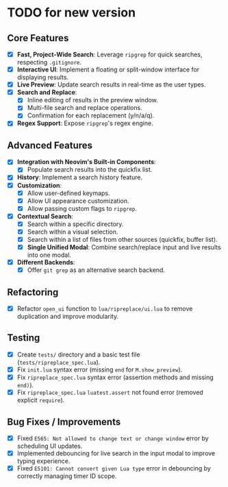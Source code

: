 # TODO for new version

## Core Features

- [x] **Fast, Project-Wide Search**: Leverage `ripgrep` for quick searches, respecting `.gitignore`.
- [x] **Interactive UI**: Implement a floating or split-window interface for displaying results.
- [x] **Live Preview**: Update search results in real-time as the user types.
- [x] **Search and Replace**:
    - [x] Inline editing of results in the preview window.
    - [x] Multi-file search and replace operations.
    - [x] Confirmation for each replacement (y/n/a/q).
- [x] **Regex Support**: Expose `ripgrep`'s regex engine.

## Advanced Features

- [x] **Integration with Neovim's Built-in Components**:
    - [x] Populate search results into the quickfix list.
- [x] **History**: Implement a search history feature.
- [x] **Customization**:
    - [x] Allow user-defined keymaps.
    - [x] Allow UI appearance customization.
    - [x] Allow passing custom flags to `ripgrep`.
- [x] **Contextual Search**:
    - [x] Search within a specific directory.
    - [x] Search within a visual selection.
    - [x] Search within a list of files from other sources (quickfix, buffer list).
    - [x] **Single Unified Modal**: Combine search/replace input and live results into one modal.
- [x] **Different Backends**:
    - [x] Offer `git grep` as an alternative search backend.

## Refactoring

- [x] Refactor `open_ui` function to `lua/ripreplace/ui.lua` to remove duplication and improve modularity.

## Testing

- [x] Create `tests/` directory and a basic test file (`tests/ripreplace_spec.lua`).
- [x] Fix `init.lua` syntax error (missing `end` for `M.show_preview`).
- [x] Fix `ripreplace_spec.lua` syntax error (assertion methods and missing `end)`).
- [x] Fix `ripreplace_spec.lua` `luatest.assert` not found error (removed explicit `require`).

## Bug Fixes / Improvements

- [x] Fixed `E565: Not allowed to change text or change window` error by scheduling UI updates.
- [x] Implemented debouncing for live search in the input modal to improve typing experience.
- [x] Fixed `E5101: Cannot convert given Lua type` error in debouncing by correctly managing timer ID scope.